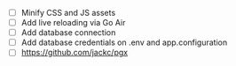 - [ ] Minify CSS and JS assets
- [ ] Add live reloading via Go Air
- [ ] Add database connection
- [ ] Add database credentials on .env and app.configuration
- [ ] https://github.com/jackc/pgx
